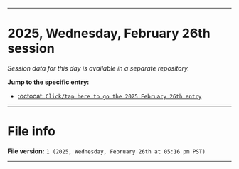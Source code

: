 
***

# 2025, Wednesday, February 26th session

_Session data for this day is available in a separate repository._

**Jump to the specific entry:**

- [:octocat: `Click/tap here to go the 2025 February 26th entry`](https://github.com/seanpm2001/SeansLifeArchive_Images_TinyTower_Y2025/tree/SeansLifeArchive_Images_TinyTower_Y2025_Main-dev/2025/02_February/26/)

***

# File info

**File version:** `1 (2025, Wednesday, February 26th at 05:16 pm PST)`

***
